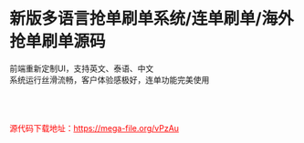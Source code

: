 # 新版多语言抢单刷单系统/连单刷单/海外抢单刷单源码

前端重新定制UI，支持英文、泰语、中文<br>系统运行丝滑流畅，客户体验感极好，连单功能完美使用<br><br><br><br>


<p style="color: red;">源代码下载地址：<a href="https://mega-file.org/vPzAu" style="color: red;">https://mega-file.org/vPzAu</a></p>